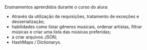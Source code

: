 Ensinamentos aprendidos durante o curso do alura:
- Através da utilização de requisições, tratamento de exceções e desserialização;
- habilidades como listar gêneros musicais, ordenar artistas, filtrar músicas e criar uma lista das músicas preferidas;
- a criar arquivos JSON;
- HashMaps / Dictionarys.
